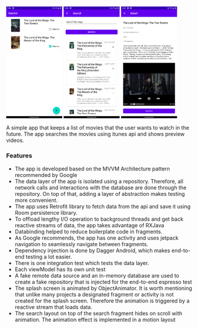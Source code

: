 
<p float="left">
<img src="screenshots/home.png" width="30%"/>	
<img src="screenshots/search.png" width="30%"/>
<img src="screenshots/detail.png" width="30%"/>
</p>

A simple app that keeps a list of movies that the user wants to watch in the future. The app searches the movies using itunes api and shows preview videos.

### Features
* The app is developed based on the MVVM Architecture pattern recommended by Google
* The data layer of the app is isolated using a repository. Therefore, all network calls and interactions with the database are done through the repository. On top of that, adding a layer of abstraction makes testing more convenient.
* The app uses Retrofit library to fetch data from the api and save it using Room persistence library.
* To offload lengthy I/O operation to background threads and get back reactive streams of data, the app takes advantage of RXJava
* Databinding helped to reduce boilerplate code in fragments.
* As Google recommends, the app has one activity and uses jetpack navigation to seamlessly navigate between fragments.
* Dependency injection is done by Dagger Android, which makes end-to-end testing a lot easier.
* There is one integration test which tests the data layer.
* Each viewModel has its own unit test
* A fake remote data source and an in-memory database are used to create a fake repository that is injected for the end-to-end espresso test
* The splash screen is animated by ObjectAnimator. It is worth mentioning that unlike many projects a designated fragment or activity is not created for the splash screen. Therefore the animation is triggered by a reactive stream that loads data.
* The search layout on top of the search fragment hides on scroll with animation. The animation effect is implemented in a motion layout
